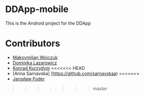 # DDApp-mobile
This is the Android project for the DDApp

# Contributors
- [Maksymilian Wojczuk](https://github.com/maxiwoj)
- [Dominika Lazarowicz](https://github.com/ldidil)
- [Konrad Kurzydym](https://github.com/konradkurzydym)
<<<<<<< HEAD
- [Anna Sarnavska] (https://github.com/sarnavskaa)
=======
- [Jarosław Foder](https://github.com/jfoder)
>>>>>>> master
